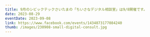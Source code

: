 ```yaml
---
title: 9月のシビックテックさいたまの「ちいさなデジタル相談室」は9/8開催です。
date: 2023-08-29
eventDate: 2023-09-08
link: https://www.facebook.com/events/1434873177084240
thumb: /images/230908-small-digital-consult.jpg
---
```

